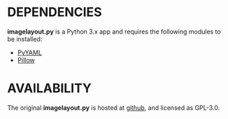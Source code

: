 
# DEPENDENCIES

**imagelayout.py** is a Python 3.x app and requires the following modules to be installed:

* [PyYAML](https://pypi.org/project/PyYAML/)
* [Pillow](https://pypi.org/project/Pillow/)

# AVAILABILITY

The original **imagelayout.py** is hosted at [github](https://github.com/aszilagyi/imagelayout.py), and licensed
as GPL-3.0.
